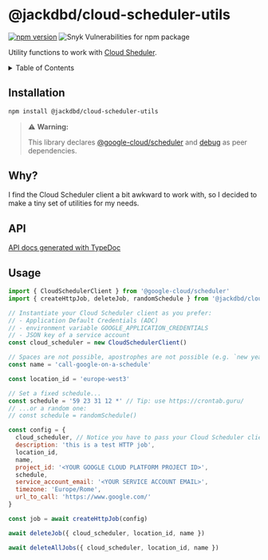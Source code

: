 # @jackdbd/cloud-scheduler-utils

[![npm version](https://badge.fury.io/js/@jackdbd%2Fcloud-scheduler-utils.svg)](https://badge.fury.io/js/@jackdbd%2Fcloud-scheduler-utils)
![Snyk Vulnerabilities for npm package](https://img.shields.io/snyk/vulnerabilities/npm/@jackdbd%2Fcloud-scheduler-utils)

Utility functions to work with [Cloud Sheduler](https://cloud.google.com/scheduler).

<!-- START doctoc generated TOC please keep comment here to allow auto update -->
<!-- DON'T EDIT THIS SECTION, INSTEAD RE-RUN doctoc TO UPDATE -->
<details><summary>Table of Contents</summary>

- [Installation](#installation)
- [Why?](#why)
- [API](#api)
- [Usage](#usage)

<!-- END doctoc generated TOC please keep comment here to allow auto update -->
</details>

## Installation

```sh
npm install @jackdbd/cloud-scheduler-utils
```

> ⚠️ **Warning:**
> 
> This library declares [@google-cloud/scheduler](https://www.npmjs.com/package/@google-cloud/scheduler) and [debug](https://www.npmjs.com/package/debug) as peer dependencies.


## Why?

I find the Cloud Scheduler client a bit awkward to work with, so I decided to make a tiny set of utilities for my needs.

## API

[API docs generated with TypeDoc](https://jackdbd.github.io/calderone/cloud-scheduler-utils/)

## Usage

```js
import { CloudSchedulerClient } from '@google-cloud/scheduler'
import { createHttpJob, deleteJob, randomSchedule } from '@jackdbd/cloud-scheduler-utils'

// Instantiate your Cloud Scheduler client as you prefer:
// - Application Default Credentials (ADC)
// - environment variable GOOGLE_APPLICATION_CREDENTIALS
// - JSON key of a service account
const cloud_scheduler = new CloudSchedulerClient()

// Spaces are not possible, apostrophes are not possible (e.g. `new year's eve` is not a valid job name)
const name = 'call-google-on-a-schedule'

const location_id = 'europe-west3'

// Set a fixed schedule...
const schedule = '59 23 31 12 *' // Tip: use https://crontab.guru/
// ...or a random one:
// const schedule = randomSchedule()

const config = {
  cloud_scheduler, // Notice you have to pass your Cloud Scheduler client as configuration for the job.
  description: 'this is a test HTTP job',
  location_id,
  name,
  project_id: '<YOUR GOOGLE CLOUD PLATFORM PROJECT ID>',
  schedule,
  service_account_email: '<YOUR SERVICE ACCOUNT EMAIL>',
  timezone: 'Europe/Rome',
  url_to_call: 'https://www.google.com/'
}

const job = await createHttpJob(config)

await deleteJob({ cloud_scheduler, location_id, name })

await deleteAllJobs({ cloud_scheduler, location_id, name })
```